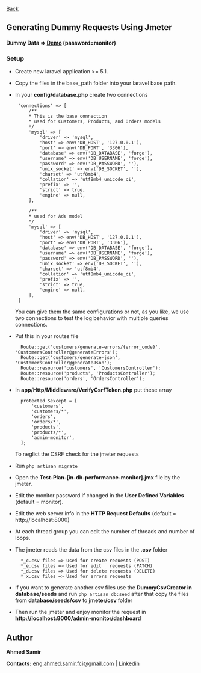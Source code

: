 <!--ts-->
   [Back](https://github.com/engahmed99/laravel-in-db-performance-monitor "https://github.com/engahmed99/laravel-in-db-performance-monitor")
<!--te-->

## Generating Dummy Requests Using Jmeter

#### Dummy Data => [Demo](http://asamirdemos.codeagroup.net/admin-monitor "http://asamirdemos.codeagroup.net/admin-monitor") (password=monitor)

### Setup

 - Create new laravel application >= 5.1.
 - Copy the files in the base_path folder into your laravel base path.
 - In your **config/database.php** create two connections
	
    	'connections' => [
	        /**
			* This is the base connection
			* used for Customers, Products, and Orders models
			*/
			'mysql' => [
	            'driver' => 'mysql',
	            'host' => env('DB_HOST', '127.0.0.1'),
	            'port' => env('DB_PORT', '3306'),
	            'database' => env('DB_DATABASE', 'forge'),
	            'username' => env('DB_USERNAME', 'forge'),
	            'password' => env('DB_PASSWORD', ''),
	            'unix_socket' => env('DB_SOCKET', ''),
	            'charset' => 'utf8mb4',
	            'collation' => 'utf8mb4_unicode_ci',
	            'prefix' => '',
	            'strict' => true,
	            'engine' => null,
	        ],
	
	        /**
			* used for Ads model
			*/
			'mysql' => [
	            'driver' => 'mysql',
	            'host' => env('DB_HOST', '127.0.0.1'),
	            'port' => env('DB_PORT', '3306'),
	            'database' => env('DB_DATABASE', 'forge'),
	            'username' => env('DB_USERNAME', 'forge'),
	            'password' => env('DB_PASSWORD', ''),
	            'unix_socket' => env('DB_SOCKET', ''),
	            'charset' => 'utf8mb4',
	            'collation' => 'utf8mb4_unicode_ci',
	            'prefix' => '',
	            'strict' => true,
	            'engine' => null,
	        ],
		]

	You can give them the same configurations or not, as you like, we use two connections to test the log behavior with multiple queries connections.

- Put this in your routes file
	
		Route::get('customers/generate-errors/{error_code}', 'CustomersController@generateErrors');
		Route::get('customers/generate-json', 'CustomersController@generateJson');
		Route::resource('customers', 'CustomersController');
		Route::resource('products', 'ProductsController');
		Route::resource('orders', 'OrdersController');

- In **app/Http/Middleware/VerifyCsrfToken.php** put these array
	
		protected $except = [
			'customers',
			'customers/*',
			'orders',
			'orders/*',
			'products',
			'products/*',
			'admin-monitor',
		];

	To neglict the CSRF check for the jmeter requests

- Run ` php artisan migrate `
- Open the **Test-Plan-[in-db-performance-monitor].jmx** file by the jmeter.
- Edit the monitor password if changed in the **User Defined Variables** (default = monitor).
- Edit the web server info in the **HTTP Request Defaults** (default = http://localhost:8000)
- At each thread group you can edit the number of threads and number of loops.
- The jmeter reads the data from the csv files in the **.csv** folder

		*_c.csv files => Used for create requests (POST)
		*_e.csv files => Used for edit   requests (PATCH)
		*_d.csv files => Used for delete requests (DELETE)
		*_x.csv files => Used for errors requests
- If you want to generate another csv files use the **DummyCsvCreator in database/seeds** and run ` php artisan db:seed ` after that copy the files from **database/seeds/csv** to **jmeter/csv** folder
- Then run the jmeter and enjoy monitor the request in **http://localhost:8000/admin-monitor/dashboard**


## Author

**Ahmed Samir**

**Contacts:** [eng.ahmed.samir.fci@gmail.com](mailto:eng.ahmed.samir.fci@gmail.com) | [Linkedin](https://www.linkedin.com/in/ahmed-samir-58250284/)

